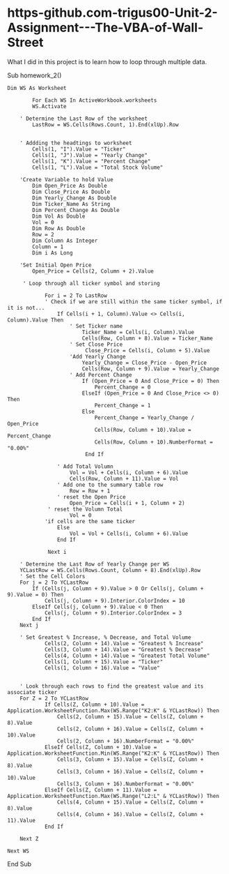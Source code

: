 # https-github.com-trigus00-Unit-2-Assignment---The-VBA-of-Wall-Street

What I did in this project is to learn how to loop through multiple data. 



Sub homework_2()

    
    Dim WS As Worksheet

            For Each WS In ActiveWorkbook.worksheets
            WS.Activate
        
        ' Determine the Last Row of the worksheet
            LastRow = WS.Cells(Rows.Count, 1).End(xlUp).Row

 
        ' Addding the headtings to worksheet
            Cells(1, "I").Value = "Ticker"
            Cells(1, "J").Value = "Yearly Change"
            Cells(1, "K").Value = "Percent Change"
            Cells(1, "L").Value = "Total Stock Volume"
        
        'Create Variable to hold Value
            Dim Open_Price As Double
            Dim Close_Price As Double
            Dim Yearly_Change As Double
            Dim Ticker_Name As String
            Dim Percent_Change As Double
            Dim Vol As Double
            Vol = 0
            Dim Row As Double
            Row = 2
            Dim Column As Integer
            Column = 1
            Dim i As Long
        
        'Set Initial Open Price
            Open_Price = Cells(2, Column + 2).Value
         
         ' Loop through all ticker symbol and storing 
        
                For i = 2 To LastRow
                ' Check if we are still within the same ticker symbol, if it is not...
                    If Cells(i + 1, Column).Value <> Cells(i, Column).Value Then
                        ' Set Ticker name
                            Ticker_Name = Cells(i, Column).Value
                            Cells(Row, Column + 8).Value = Ticker_Name
                        ' Set Close Price
                             Close_Price = Cells(i, Column + 5).Value
                        'Add Yearly Change
                            Yearly_Change = Close_Price - Open_Price
                            Cells(Row, Column + 9).Value = Yearly_Change
                        ' Add Percent Change
                            If (Open_Price = 0 And Close_Price = 0) Then
                                Percent_Change = 0
                            ElseIf (Open_Price = 0 And Close_Price <> 0) Then
                                Percent_Change = 1
                            Else
                                Percent_Change = Yearly_Change / Open_Price
                                Cells(Row, Column + 10).Value = Percent_Change
                                Cells(Row, Column + 10).NumberFormat = "0.00%"
                             End If
                
                    ' Add Total Volumn
                        Vol = Vol + Cells(i, Column + 6).Value
                        Cells(Row, Column + 11).Value = Vol
                    ' Add one to the summary table row
                        Row = Row + 1
                    ' reset the Open Price
                        Open_Price = Cells(i + 1, Column + 2)
                 ' reset the Volumn Total
                        Vol = 0
                'if cells are the same ticker
                    Else
                        Vol = Vol + Cells(i, Column + 6).Value
                    End If
                 
                 Next i
        
        ' Determine the Last Row of Yearly Change per WS
        YCLastRow = WS.Cells(Rows.Count, Column + 8).End(xlUp).Row
        ' Set the Cell Colors
        For j = 2 To YCLastRow
            If (Cells(j, Column + 9).Value > 0 Or Cells(j, Column + 9).Value = 0) Then
                Cells(j, Column + 9).Interior.ColorIndex = 10
            ElseIf Cells(j, Column + 9).Value < 0 Then
                Cells(j, Column + 9).Interior.ColorIndex = 3
            End If
        Next j
        
        ' Set Greatest % Increase, % Decrease, and Total Volume
                Cells(2, Column + 14).Value = "Greatest % Increase"
                Cells(3, Column + 14).Value = "Greatest % Decrease"
                Cells(4, Column + 14).Value = "Greatest Total Volume"
                Cells(1, Column + 15).Value = "Ticker"
                Cells(1, Column + 16).Value = "Value"
        
        
        ' Look through each rows to find the greatest value and its associate ticker
        For Z = 2 To YCLastRow
                If Cells(Z, Column + 10).Value = Application.WorksheetFunction.Max(WS.Range("K2:K" & YCLastRow)) Then
                    Cells(2, Column + 15).Value = Cells(Z, Column + 8).Value
                    Cells(2, Column + 16).Value = Cells(Z, Column + 10).Value
                    Cells(2, Column + 16).NumberFormat = "0.00%"
                ElseIf Cells(Z, Column + 10).Value = Application.WorksheetFunction.Min(WS.Range("K2:K" & YCLastRow)) Then
                    Cells(3, Column + 15).Value = Cells(Z, Column + 8).Value
                    Cells(3, Column + 16).Value = Cells(Z, Column + 10).Value
                    Cells(3, Column + 16).NumberFormat = "0.00%"
                ElseIf Cells(Z, Column + 11).Value = Application.WorksheetFunction.Max(WS.Range("L2:L" & YCLastRow)) Then
                    Cells(4, Column + 15).Value = Cells(Z, Column + 8).Value
                    Cells(4, Column + 16).Value = Cells(Z, Column + 11).Value
                End If
        
        Next Z
        
    Next WS
        
End Sub


